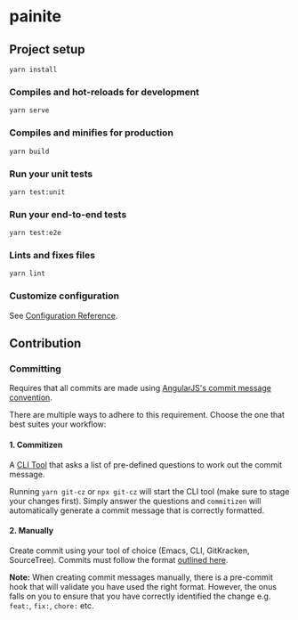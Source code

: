 # painite

## Project setup
```
yarn install
```

### Compiles and hot-reloads for development
```
yarn serve
```

### Compiles and minifies for production
```
yarn build
```

### Run your unit tests
```
yarn test:unit
```

### Run your end-to-end tests
```
yarn test:e2e
```

### Lints and fixes files
```
yarn lint
```

### Customize configuration
See [Configuration Reference](https://cli.vuejs.org/config/).

## Contribution
### Committing

Requires that all commits are made using [AngularJS's commit message convention](https://github.com/angular/angular.js/blob/master/DEVELOPERS.md#-git-commit-guidelines).

There are multiple ways to adhere to this requirement. Choose the one that best suites your workflow:

#### 1. Commitizen

A [CLI Tool](https://github.com/commitizen/cz-cli) that asks a list of pre-defined questions to work out the commit message.

Running `yarn git-cz` or `npx git-cz` will start the CLI tool (make sure to stage your changes first). Simply answer the questions and `commitizen` will automatically generate a commit message that is correctly formatted.

#### 2. Manually

Create commit using your tool of choice (Emacs, CLI, GitKracken, SourceTree). Commits must follow the format [outlined here](https://gist.github.com/stephenparish/9941e89d80e2bc58a153#format-of-the-commit-message).

**Note:**
When creating commit messages manually, there is a pre-commit hook that will validate you have used the right format. However, the onus falls on you to ensure that you have correctly identified the change e.g. `feat:`, `fix:`, `chore:` etc.